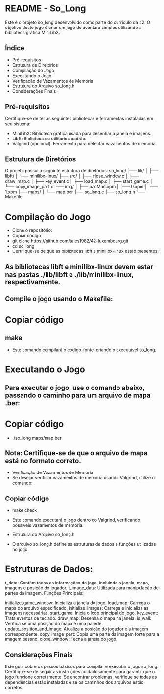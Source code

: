 # README - So_Long

Este é o projeto so_long desenvolvido como parte do currículo da 42. 
O objetivo deste jogo é criar um jogo de aventura simples utilizando a biblioteca gráfica MiniLibX.

## Índice
- Pré-requisitos
- Estrutura de Diretórios
- Compilação do Jogo
- Executando o Jogo
- Verificação de Vazamentos de Memória
- Estrutura do Arquivo so_long.h
- Considerações Finais

## Pré-requisitos
Certifique-se de ter as seguintes bibliotecas e ferramentas instaladas em seu sistema:
- MiniLibX: Biblioteca gráfica usada para desenhar a janela e imagens.
- Libft: Biblioteca de utilitários padrão.
- Valgrind (opcional): Ferramenta para detectar vazamentos de memória.

## Estrutura de Diretórios
O projeto possui a seguinte estrutura de diretórios:
so_long/
├── lib/
│   ├── libft/
│   └── minilibx-linux/
├── src/
│   ├── close_window.c
│   ├── draw_map.c
│   ├── key_event.c
│   ├── load_map.c
│   ├── start_game.c
│   └── copy_image_part.c
├── img/
│   ├── pacMan.xpm
│   ├── 0.xpm
│   └── 1.xpm
├── maps/
│   └── map.ber
├── so_long.c
├── so_long.h
└── Makefile

# Compilação do Jogo
- Clone o repositório:
- Copiar código
- git clone https://github.com/tales1982/42-luxembourg.git
- cd so_long
- Certifique-se de que as bibliotecas libft e minilibx-linux estão presentes:

## As bibliotecas libft e minilibx-linux devem estar nas pastas ./lib/libft e ./lib/minilibx-linux, respectivamente.

## Compile o jogo usando o Makefile:

# Copiar código
## make
- Este comando compilará o código-fonte, criando o executável so_long.

# Executando o Jogo
## Para executar o jogo, use o comando abaixo, passando o caminho para um arquivo de mapa .ber:

# Copiar código
- ./so_long maps/map.ber

## Nota: Certifique-se de que o arquivo de mapa está no formato correto.
- Verificação de Vazamentos de Memória
- Se desejar verificar vazamentos de memória usando Valgrind, utilize o comando:

## Copiar código
- make check
- Este comando executará o jogo dentro do Valgrind, verificando possíveis vazamentos de memória.

- Estrutura do Arquivo so_long.h
- O arquivo so_long.h define as estruturas de dados e funções utilizadas no jogo:

# Estruturas de Dados:

t_data: Contém todas as informações do jogo, incluindo a janela, mapa, imagens e posição do jogador.
t_image_data: Utilizada para manipulação de partes da imagem.
Funções Principais:

initialize_game_window: Inicializa a janela do jogo.
load_map: Carrega o mapa do arquivo especificado.
initialize_images: Carrega e inicializa as imagens necessárias.
start_game: Inicia o loop principal do jogo.
key_event: Trata eventos de teclado.
draw_map: Desenha o mapa na janela.
is_wall: Verifica se uma posição do mapa é uma parede.
update_position_and_image: Atualiza a posição do jogador e a imagem correspondente.
copy_image_part: Copia uma parte da imagem fonte para a imagem destino.
close_window: Fecha a janela do jogo.

## Considerações Finais
Este guia cobre os passos básicos para compilar e executar o jogo so_long. Certifique-se de seguir as instruções cuidadosamente para garantir que o jogo funcione corretamente. Se encontrar problemas, verifique se todas as dependências estão instaladas e se os caminhos dos arquivos estão corretos.
